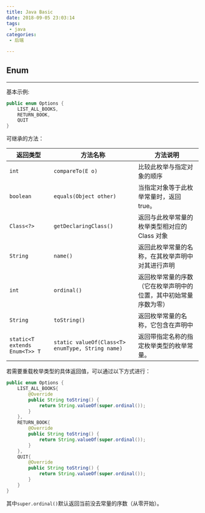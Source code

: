 ```yaml
---
title: Java Basic
date: 2018-09-05 23:03:14
tags:
 - java
categories:
 - 后端

---
```


## Enum

---

基本示例:

<!--more-->

```java
public enum Options {
    LIST_ALL_BOOKS,
    RETURN_BOOK,
    QUIT
}
```

可继承的方法：

| 返回类型                      | 方法名称                                         | 方法说明                                                     |
| ----------------------------- | ------------------------------------------------ | ------------------------------------------------------------ |
| `int`                         | `compareTo(E o)`                                 | 比较此枚举与指定对象的顺序                                   |
| `boolean`                     | `equals(Object other)`                           | 当指定对象等于此枚举常量时，返回 true。                      |
| `Class<?>`                    | `getDeclaringClass()`                            | 返回与此枚举常量的枚举类型相对应的 Class 对象                |
| `String`                      | `name()`                                         | 返回此枚举常量的名称，在其枚举声明中对其进行声明             |
| `int`                         | `ordinal()`                                      | 返回枚举常量的序数（它在枚举声明中的位置，其中初始常量序数为零） |
| `String`                      | `toString()`                                     | 返回枚举常量的名称，它包含在声明中                           |
| `static<T extends Enum<T>> T` | `static valueOf(Class<T> enumType, String name)` | 返回带指定名称的指定枚举类型的枚举常量。                     |

若需要重载枚举类型的具体返回值，可以通过以下方式进行：

```java
public enum Options {
    LIST_ALL_BOOKS{
        @Override
        public String toString() {
            return String.valueOf(super.ordinal());
        }
    },
    RETURN_BOOK{
        @Override
        public String toString() {
            return String.valueOf(super.ordinal());
        }
    },
    QUIT{
        @Override
        public String toString() {
            return String.valueOf(super.ordinal());
        }
    }
}
```

其中`super.ordinal()`默认返回当前没去常量的序数（从零开始）。